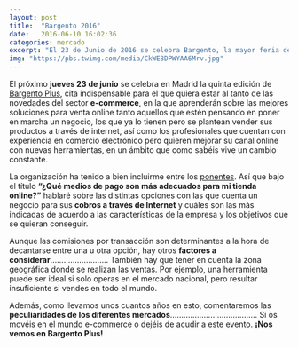 ```yaml
---
layout: post
title:  "Bargento 2016"
date:   2016-06-10 16:02:36
categories: mercado
excerpt: "El 23 de Junio de 2016 se celebra Bargento, la mayor feria de especialistas en Prestashop y Magento. ¿Te vienes?"
img: "https://pbs.twimg.com/media/CkWE8DPWYAA6Mrv.jpg"
---
```



El próximo **jueves 23 de junio** se celebra en Madrid la quinta edición de [Bargento Plus](http://www.bargento.es/), cita indispensable para el que quiera estar al tanto de las novedades del sector **e-commerce**, en la que aprenderán sobre las mejores soluciones para venta online tanto aquellos que estén pensando en poner en marcha un negocio, los que ya lo tienen pero se plantean vender sus productos a través de internet, así como los profesionales que cuentan con experiencia en comercio electrónico pero quieren mejorar su canal online con nuevas herramientas, en un ámbito que como sabéis vive un cambio constante.

La organización ha tenido a bien incluirme entre los [ponentes](http://www.bargento.es/programa). Así que bajo el título **“¿Qué medios de pago son más adecuados para mi tienda online?”** hablaré sobre las distintas opciones con las que cuenta un negocio para sus **cobros a través de Internet** y cuáles son las más indicadas de acuerdo a las características de la empresa y los objetivos que se quieran conseguir.

Aunque las comisiones por transacción son determinantes a la hora de decantarse entre una u otra opción, hay otros **factores a considerar**…………………….. También hay que tener en cuenta la zona geográfica donde se realizan las ventas. Por ejemplo, una herramienta puede ser ideal si solo operas en el mercado nacional, pero resultar insuficiente si vendes en todo el mundo. 

Además, como llevamos unos cuantos años en esto, comentaremos las **peculiaridades de los diferentes mercados**………………………………...
Si os movéis en el mundo e-commerce o dejéis de acudir a este evento. **¡Nos vemos en Bargento Plus!**
